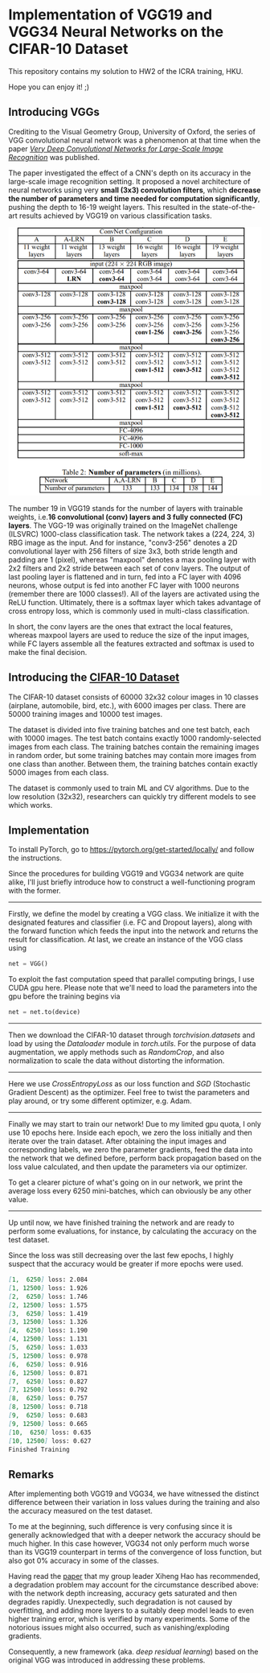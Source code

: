 # Implementation of VGG19 and VGG34 Neural Networks on the CIFAR-10 Dataset

This repository contains my solution to HW2 of the ICRA training, HKU. 

Hope you can enjoy it! ;)

## Introducing VGGs

Crediting to the Visual Geometry Group, University of Oxford, the series of VGG convolutional neural network was a phenomenon at that time when the paper [*Very Deep Convolutional Networks for Large-Scale Image Recognition*](https://arxiv.org/abs/1409.1556) was published. 

The paper investigated the effect of a CNN's depth on its accuracy in the large-scale image recognition setting. It proposed a novel architecture of neural networks using very **small (3x3) convolution filters**, which **decrease the number of parameters and time needed for computation significantly**, pushing the depth to 16-19 weight layers. This resulted in the state-of-the-art results achieved by VGG19 on various classification tasks.

![VGG Structure](https://github.com/wwwCielwww/Implementation-of-VGGs-on-CIFAR-10/blob/main/Model-Structures/vgg.png)

The number 19 in VGG19 stands for the number of layers with trainable weights, i.e.**16 convolutional (conv) layers and 3 fully connected (FC) layers**. The VGG-19 was originally trained on the ImageNet challenge (ILSVRC) 1000-class classification task. The network takes a (224, 224, 3) RBG image as the input. And for instance, "conv3-256" denotes a 2D convolutional layer with 256 filters of size 3x3, both stride length and padding are 1 (pixel), whereas "maxpool" denotes a max pooling layer with 2x2 filters and 2x2 stride between each set of conv layers. The output of last pooling layer is flattened and in turn, fed into a FC layer with 4096 neurons, whose output is fed into another FC layer with 1000 neurons (remember there are 1000 classes!). All of the layers are activated using the ReLU function. Ultimately, there is a softmax layer which takes advantage of cross entropy loss, which is commonly used in multi-class classification.

In short, the conv layers are the ones that extract the local features, whereas maxpool layers are used to reduce the size of the input images, while FC layers assemble all the features extracted and softmax is used to make the final decision.

## Introducing the [CIFAR-10 Dataset](https://www.cs.toronto.edu/~kriz/cifar.html)

The CIFAR-10 dataset consists of 60000 32x32 colour images in 10 classes (airplane, automobile, bird, etc.), with 6000 images per class. There are 50000 training images and 10000 test images.

The dataset is divided into five training batches and one test batch, each with 10000 images. The test batch contains exactly 1000 randomly-selected images from each class. The training batches contain the remaining images in random order, but some training batches may contain more images from one class than another. Between them, the training batches contain exactly 5000 images from each class.

The dataset is commonly used to train ML and CV algorithms. Due to the low resolution (32x32), researchers can quickly try different models to see which works.

## Implementation

To install PyTorch, go to https://pytorch.org/get-started/locally/ and follow the instructions.

Since the procedures for building VGG19 and VGG34 network are quite alike, I'll just briefly introduce how to construct a well-functioning program with the former.

------

Firstly, we define the model by creating a VGG class. We initialize it with the designated features and classifier (i.e. FC and Dropout layers), along with the forward function which feeds the input into the network and returns the result for classification. At last, we create an instance of the VGG class using 

```python
net = VGG()
```

To exploit the fast computation speed that parallel computing brings, I use CUDA gpu here. Please note that we'll need to load the parameters into the gpu before the training begins via 

```python
net = net.to(device)
```

------

Then we download the CIFAR-10 dataset through *torchvision.datasets* and load by using the *Dataloader* module in *torch.utils*. For the purpose of data augmentation, we apply methods such as *RandomCrop*, and also normalization to scale the data without distorting the information.

------

Here we use *CrossEntropyLoss* as our loss function and *SGD* (Stochastic Gradient Descent) as the optimizer. Feel free to twist the parameters and play around, or try some different optimizer, e.g. Adam.

------

Finally we may start to train our network! Due to my limited gpu quota, I only use 10 epochs here. Inside each epoch, we zero the loss initially and then iterate over the train dataset. After obtaining the input images and corresponding labels, we zero the parameter gradients, feed the data into the network that we defined before, perform back propagation based on the loss value calculated, and then update the parameters via our optimizer. 

To get a clearer picture of what's going on in our network, we print the average loss every 6250 mini-batches, which can obviously be any other value. 

------

Up until now, we have finished training the network and are ready to perform some evaluations, for instance, by calculating the accuracy on the test dataset.

Since the loss was still decreasing over the last few epochs, I highly suspect that the accuracy would be greater if more epochs were used.

```markdown
[1,  6250] loss: 2.084
[1, 12500] loss: 1.926
[2,  6250] loss: 1.746
[2, 12500] loss: 1.575
[3,  6250] loss: 1.419
[3, 12500] loss: 1.326
[4,  6250] loss: 1.190
[4, 12500] loss: 1.131
[5,  6250] loss: 1.033
[5, 12500] loss: 0.978
[6,  6250] loss: 0.916
[6, 12500] loss: 0.871
[7,  6250] loss: 0.827
[7, 12500] loss: 0.792
[8,  6250] loss: 0.757
[8, 12500] loss: 0.718
[9,  6250] loss: 0.683
[9, 12500] loss: 0.665
[10,  6250] loss: 0.635
[10, 12500] loss: 0.627
Finished Training
```

## Remarks

After implementing both VGG19 and VGG34, we have witnessed the distinct difference between their variation in loss values during the training and also the accuracy measured on the test dataset. 

To me at the beginning, such difference is very confusing since it is generally acknowledged that with a deeper network the accuracy should be much higher. In this case however, VGG34 not only perform much worse than its VGG19 counterpart in terms of the convergence of loss function, but also got 0% accuracy in some of the classes.

Having read the [paper](https://arxiv.org/abs/1512.03385) that my group leader Xiheng Hao has recommended, a degradation problem may account for the circumstance described above: with the network depth increasing, accuracy gets saturated and then degrades rapidly. Unexpectedly, such degradation is not caused by overfitting, and adding more layers to a suitably deep model leads to even higher training error, which is verified by many experiments. Some of the notorious issues might also occurred, such as vanishing/exploding gradients.

Consequently, a new framework (aka. *deep residual learning*) based on the original VGG was introduced in addressing these problems.

